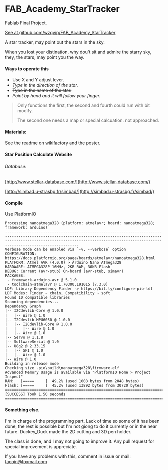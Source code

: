 # FAB_Academy_StarTracker

 Fablab Final Project.

[See at github.com/wzqvip/FAB_Academy_StarTracker](https://github.com/wzqvip/FAB_Academy_StarTracker "Code")

A star tracker, may point out the stars in the sky.

When you lost your distination, why dou't sit and admire the starry sky, they, the stars, may point you the way.

#### Ways to operate this

* Use X and Y adjust lever.
* *Type in the direction of the star.*
* ~~Type in the name of the star.~~
* *Point by hand and it will follow your finger.*

> Only functions the first, the second and fourth could run with bit modify.
>
> The second one needs a map or special calcuation. not approached.

#### Materials:

See the readme on [wikifactory](https://wikifactory.com/+fablabo/shanghai-tech-fablab-2022) and the poster.

#### Star Position Calculate Website

###### Database:

[http://www.stellar-database.com/](http://www.stellar-database.com/)

[http://simbad.u-strasbg.fr/simbad/](http://simbad.u-strasbg.fr/simbad/)

#### Compile

Use PlatformIO

```
Processing nanoatmega328 (platform: atmelavr; board: nanoatmega328; framework: arduino)
---------------------------------------------------------------------------------------------------------------------------------------------------------------------------------------------------------------------------------------------------
Verbose mode can be enabled via `-v, --verbose` option
CONFIGURATION: https://docs.platformio.org/page/boards/atmelavr/nanoatmega328.html
PLATFORM: Atmel AVR (4.0.0) > Arduino Nano ATmega328
HARDWARE: ATMEGA328P 16MHz, 2KB RAM, 30KB Flash
DEBUG: Current (avr-stub) On-board (avr-stub, simavr)
PACKAGES:
 - framework-arduino-avr @ 5.1.0
 - toolchain-atmelavr @ 1.70300.191015 (7.3.0)
LDF: Library Dependency Finder -> https://bit.ly/configure-pio-ldf
LDF Modes: Finder ~ chain, Compatibility ~ soft
Found 10 compatible libraries
Scanning dependencies...
Dependency Graph
|-- I2Cdevlib-Core @ 1.0.0
|   |-- Wire @ 1.0
|-- I2Cdevlib-MPU6050 @ 1.0.0
|   |-- I2Cdevlib-Core @ 1.0.0
|   |   |-- Wire @ 1.0
|   |-- Wire @ 1.0
|-- Servo @ 1.1.8
|-- SoftwareSerial @ 1.0
|-- U8g2 @ 2.33.15
|   |-- SPI @ 1.0
|   |-- Wire @ 1.0
|-- Wire @ 1.0
Building in release mode
Checking size .pio\build\nanoatmega328\firmware.elf
Advanced Memory Usage is available via "PlatformIO Home > Project Inspect"
RAM:   [=====     ]  49.2% (used 1008 bytes from 2048 bytes)
Flash: [=====     ]  45.2% (used 13892 bytes from 30720 bytes)
=========================================================================================================== [SUCCESS] Took 1.50 seconds ===========================================================================================================
```


#### Something else.

I'm in charge of the programming part. Lack of time so some of it has been done, the rest is possible but I'm not giong to do it currently or in the near future. Duckey_Duck made the 2D cutting and 3D pen holder.

The class is done, and I may not going to improve it. Any pull request for special improvement is appreciate.

If you have any problems with this, comment in issue or mail: tacoin@foxmail.com
